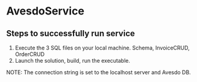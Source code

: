 # AvesdoService

## Steps to successfully run service

1. Execute the 3 SQL files on your local machine. Schema, InvoiceCRUD, OrderCRUD
2. Launch the solution, build, run the executable. 

NOTE: The connection string is set to the localhost server and Avesdo DB. 
